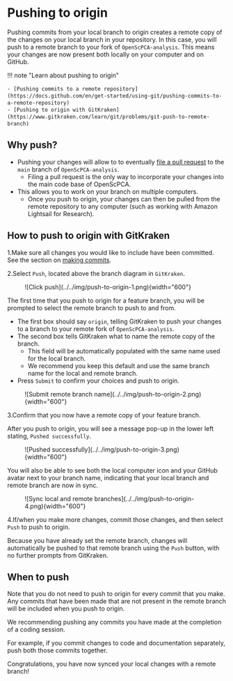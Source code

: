 # Pushing to origin

Pushing commits from your local branch to origin creates a remote copy of the changes on your local branch in your repository.
In this case, you will push to a remote branch to your fork of `OpenScPCA-analysis`.
This means your changes are now present both locally on your computer and on GitHub.

!!! note "Learn about pushing to origin"

    - [Pushing commits to a remote repository](https://docs.github.com/en/get-started/using-git/pushing-commits-to-a-remote-repository)
    - [Pushing to origin with GitKraken](https://www.gitkraken.com/learn/git/problems/git-push-to-remote-branch)

## Why push?

- Pushing your changes will allow to to eventually [file a pull request](STUB-LINK) to the `main` branch of `OpenScPCA-analysis`.
    - Filing a pull request is the only way to incorporate your changes into the main code base of OpenScPCA.
- This allows you to work on your branch on multiple computers.
    - Once you push to origin, your changes can then be pulled from the remote repository to any computer (such as working with Amazon Lightsail for Research).


## How to push to origin with GitKraken

1.Make sure all changes you would like to include have been committed.
See the section on [making commits](./making-commits.md).

2.Select `Push`, located above the branch diagram in `GitKraken`.

<figure markdown="span">
    ![Click push](../../img/push-to-origin-1.png){width="600"}
</figure>

The first time that you push to origin for a feature branch, you will be prompted to select the remote branch to push to and from.

- The first box should say `origin`, telling GitKraken to push your changes to a branch to your remote fork of `OpenScPCA-analysis`.
- The second box tells GitKraken what to name the remote copy of the branch.
    - This field will be automatically populated with the same name used for the local branch.
    - We recommend you keep this default and use the same branch name for the local and remote branch.
- Press `Submit` to confirm your choices and push to origin.

<figure markdown="span">
    ![Submit remote branch name](../../img/push-to-origin-2.png){width="600"}
</figure>

3.Confirm that you now have a remote copy of your feature branch.

After you push to origin, you will see a message pop-up in the lower left stating, `Pushed successfully`.

<figure markdown="span">
    ![Pushed successfully](../../img/push-to-origin-3.png){width="600"}
</figure>

You will also be able to see both the local computer icon and your GitHub avatar next to your branch name, indicating that your local branch and remote branch are now in sync.

<figure markdown="span">
    ![Sync local and remote branches](../../img/push-to-origin-4.png){width="600"}
</figure>

4.If/when you make more changes, commit those changes, and then select `Push` to push to origin.

Because you have already set the remote branch, changes will automatically be pushed to that remote branch using the `Push` button, with no further prompts from GitKraken.

## When to push

Note that you do not need to push to origin for every commit that you make.
Any commits that have been made that are not present in the remote branch will be included when you push to origin.

We recommending pushing any commits you have made at the completion of a coding session.

For example, if you commit changes to code and documentation separately, push both those commits together.

Congratulations, you have now synced your local changes with a remote branch!
